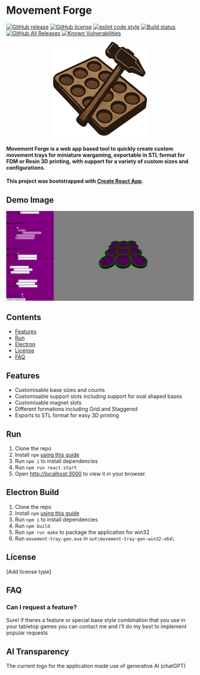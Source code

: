 # Movement Forge
[![GitHub release](https://img.shields.io/github/release/tomkneller/movement-tray-gen.svg?style=for-the-badge&logo=movement-forge)](https://github.com/tomkneller/movement-tray-gen/releases/)
[![GitHub license](https://img.shields.io/github/license/tomkneller/movement-tray-gen.svg?style=for-the-badge)](https://github.com/tomkneller/movement-tray-gen/blob/master/license)
[![eslint code style](https://img.shields.io/badge/code_style-eslint-5ed9c7.svg?style=for-the-badge)](https://github.com/tomkneller/movement-tray-gen/blob/master/eslint.config.mjs)
[![Build status](https://img.shields.io/github/actions/workflow/status/tomkneller/movement-tray-gen/build.yml?branch=master&style=for-the-badge&logo=movement-forge)](https://GitHub.com/tomkneller/movement-tray-gen/releases/)
[![GitHub All Releases](https://img.shields.io/github/downloads/tomkneller/movement-tray-gen/total?style=for-the-badge&logo=movement-forge)](https://GitHub.com/tomkneller/movement-tray-gen/releases/)
[![Known Vulnerabilities](https://snyk.io/test/github/tomkneller/movement-tray-gen/badge.svg)](https://snyk.io/test/github/tomkneller/movement-tray-gen)

<div align="center">
	<a href="https://github.com/tomkneller/movement-tray-gen/releases/latest">
		<img src="public/logo512.png" width="256" height="256" alt="Movement Forge PNG">
	</a>
</div>

####  Movement Forge is a web app based tool to quickly create custom movement trays for miniature wargaming, exportable in STL format for FDM or Resin 3D printing, with support for a variety of custom sizes and configurations.

#### This project was bootstrapped with [Create React App](https://github.com/facebook/create-react-app).

## Demo Image
![Screenshot](preview/screenshot.png "Screenshot")

## Contents
- [Features](#features)
- [Run](#run)
- [Electron](#electron-build)
- [License](#license)
- [FAQ](#faq)

## Features
- Customisable base sizes and counts
- Customisable support slots including support for oval shaped bases
- Customisable magnet slots
- Different formations including Grid and Staggered
- Exports to STL format for easy 3D printing

## Run
1. Clone the repo
2. Install `npm` [using this guide](https://nodejs.org/en/learn/getting-started/an-introduction-to-the-npm-package-manager)
3. Run `npm i` to install dependencies
4. Run `npm run react-start`
5. Open [http://localhost:3000](http://localhost:3000) to view it in your browser.

## Electron Build
1. Clone the repo
2. Install `npm` [using this guide](https://nodejs.org/en/learn/getting-started/an-introduction-to-the-npm-package-manager)
3. Run `npm i` to install dependencies
4. Run `npm build`
5. Run `npm run make` to package the application for win32
6. Run `movement-tray-gen.exe` in `out\movement-tray-gen-win32-x64\`

## License
[Add license type]

## FAQ
### Can I request a feature?
Sure! if theres a feature or special base style combination that you use in your tabletop games you can contact me and i'll do my best to implement popular requests

## AI Transparency
The current logo for the application made use of generative AI (chatGPT)

